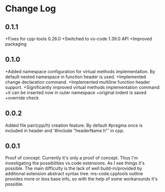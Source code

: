 # Change Log

## 0.1.1
+Fixes for cpp-tools 0.26.0
+Switched to vs-code 1.39.0 API
+Improved packaging

## 0.1.0
+Added namespace configuration for virtual methods implementation. By default nested namespace in function header is used.
+Implemented change declaration command.
+Implemented multiline function header support.
+Significantly improved virtual methods implementation command: 
    +it can be inserted now in outer namespace
    +original indent is saved
    +override check

## 0.0.2
Added file pair(cpp/h) creation feature. By default #pragma once is included in header and '#include "headerName.h"' in cpp.

## 0.0.1

Proof of concept. Currently it's only a proof of concept. Thus I'm investigating the possibilities vs.code estensions. As I see things it's possible.
The main difficulty is the lack of well build-in/provided by additional extension abstract syntax tree. ms-code.cpptools outline provides more or less base info, so with the help of some workarounds it's possible.